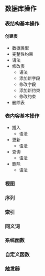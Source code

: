 
## 数据库操作
### 表结构基本操作
#### 创建表
   + 数据类型
   + 完整性约束
   + 语法
   + 修改表
      + 语法
      + 添加新字段
      + 修改字段
      + 添加新约束
      + 修改约束
   + 删除表

### 表内容基本操作
   + 插入
      + 语法
   + 更新
      + 语法
   + 查询
      + 语法
   + 删除
      + 语法


### 视图

### 序列
	
### 索引

### 同义词

### 系统函数

### 自定义函数

### 触发器